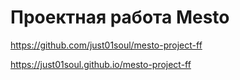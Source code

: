 # Проектная работа Mesto
https://github.com/just01soul/mesto-project-ff

https://just01soul.github.io/mesto-project-ff
